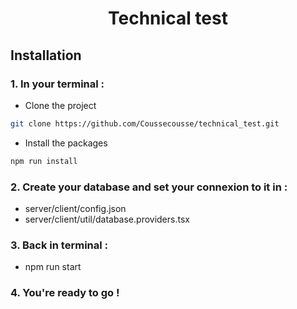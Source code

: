 <h1 align="center" >Technical test</h1>

## Installation
### 1. In your terminal : 

- Clone the project 
```bash
git clone https://github.com/Coussecousse/technical_test.git
```

- Install the packages
```bash
npm run install
```
### 2. Create your database and set your connexion to it in :
- server/client/config.json
- server/client/util/database.providers.tsx

### 3. Back in terminal : 
- npm run start

### 4. You're ready to go !
